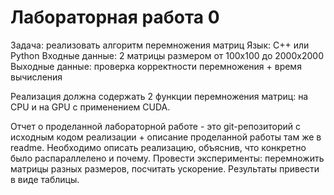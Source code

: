 # Лабораторная работа 0


Задача: реализовать алгоритм перемножения матриц
Язык: C++ или Python
Входные данные: 2 матрицы размером от 100х100 до 2000х2000
Выходные данные: проверка корректности перемножения + время вычисления

Реализация должна содержать 2 функции перемножения матриц: на CPU и на GPU с применением CUDA.

Отчет о проделанной лабораторной работе - это git-репозиторий с исходным кодом реализации + описание проделанной работы там же в readme.
Необходимо описать реализацию, объяснив, что конкретно было распараллелено и почему.
Провести эксперименты: перемножить матрицы разных размеров, посчитать ускорение. Результаты привести в виде таблицы.
